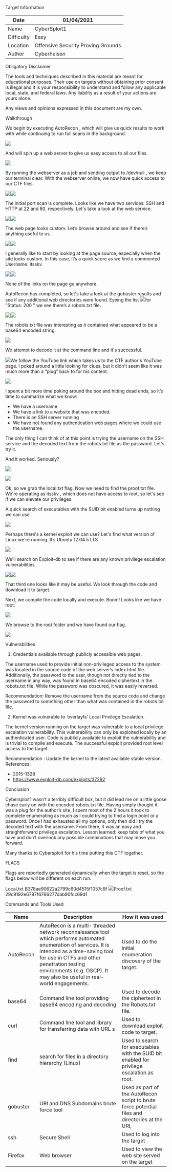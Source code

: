 ﻿Target Information 



|Date |01/04/2021 |
| - | - |
|Name |CyberSploit1 |
|Difficulty |Easy |
|Location |Offensive Security Proving Grounds |
|Author |Cyberheisen |
Obligatory Disclaimer 

The tools and techniques described in this material are meant for educational purposes.  Their use on targets without obtaining prior consent is illegal and it is your responsibility to understand and follow any applicable local, state, and federal laws.  Any liability as a result of your actions are yours alone. 

Any views and opinions expressed in this document are my own. 

Walkthrough 

We begin by executing AutoRecon , which will give us quick results to work with while continuing to run full scans in the background. 

![](CyberSploit1.001.png)

And will spin up a web server to give us easy access to all our files. 

![](CyberSploit1.002.png)

By running the webserver as a job and sending output to  /dev/null , we keep our terminal clear. With the webserver online, we now have quick access to our CTF files. 

![](CyberSploit1.003.png)![](CyberSploit1.004.png)

The initial port scan is complete.  Looks like we have two services: SSH and HTTP at 22 and 80, respectively.  Let's take a look at the web service. 

![](CyberSploit1.005.png)![](CyberSploit1.006.png)

The web page looks custom.  Let’s browse around and see if there’s anything useful to us. 

![](CyberSploit1.007.png)![](CyberSploit1.008.png)

I generally like to start by looking at the page source, especially when the site looks custom.  In this case, it’s a quick score as we find a commented Username: itsskv 

![](CyberSploit1.009.png)![](CyberSploit1.010.png)

None of the links on the page go anywhere. 

AutoRecon  has completed, so let's take a look at the  gobuster results and see if any additional web directories were found.  Eyeing the list ![](CyberSploit1.011.png)for "Status: 200 " we see there’s a robots.txt file. 

![](CyberSploit1.012.png)![](CyberSploit1.013.png)

The robots.txt file was interesting as it contained what appeared to be a  base64 encoded string. 

![](CyberSploit1.014.png)

We attempt to decode it at the command line and it's successful. 

![](CyberSploit1.015.png)We follow the YouTube link which takes us to the CTF author's YouTube page.  I poked around a little looking for clues, but it didn't seem like it was much more than a “plug” back to for his content. 

![](CyberSploit1.016.png)

I spent a bit more time poking around the box and hitting dead ends, so it’s time to summarize what we know: 

- We have a username 
- We have a link to a website that was encoded. 
- There is an SSH server running 
- We have not found any authentication web pages where we could use the username. 

The only thing I can think of at this point is trying the username on the SSH service and the decoded text from the robots.txt file as the password.  Let's try it. 

And it worked.  Seriously? 

![](CyberSploit1.017.png)

![](CyberSploit1.018.png)

Ok, so we grab the local.txt flag.  Now we need to find the proof.txt file.  We're operating as  itsskv , which does not have access to root, so let's see if we can elevate our privileges. 

A quick search of executables with the SUID bit enabled turns up nothing we can use. 

![](CyberSploit1.019.png)

Perhaps there's a kernel exploit we can use?  Let's find what version of Linux we're running.  It’s Ubuntu 12.04.5 LTS 

![](CyberSploit1.020.png)

We'll search on Exploit-db to see if there are any known privilege escalation vulnerabilities. 

![](CyberSploit1.021.png)![](CyberSploit1.022.png)

That third one looks like it may be useful.  We look through the code and download it to target. 

Next, we compile the code locally and execute. Boom!  Looks like we have root. 

![](CyberSploit1.023.png)

We browse to the root folder and we have found our flag. 

![](CyberSploit1.024.png)

Vulnerabilities 

1. Credentials available through publicly accessible web pages. 

The username used to provide initial non-privileged access to the system was located in the source code of the web server’s index.html file.  Additionally, the password to the user, though not directly tied to the username in any way, was found in base64 encoded ciphertext in the robots.txt file.  While the password was obscured, it was easily reversed. 

Recommendation:  Remove the username from the source code and change the password to something other than what was contained in the robots.txt file. 

2. Kernel was vulnerable to ‘overlayfs’ Local Privilege Escalation. 

The kernel version running on the target was vulnerable to a local privilege escalation vulnerability.  This vulnerability can only be exploited locally by an authenticated user.  Code is publicly available to exploit the vulnerability and is trivial to compile and execute.  The successful exploit provided root level access to the target. 

Recommendation : Update the kernel to the latest available stable version. References: 

- 2015-1328 
- https://www.exploit-db.com/exploits/37292 

Conclusion 

Cybersploit1 wasn’t a terribly difficult box, but it did lead me on a little goose chase early on with the encoded robots.txt file.  Having simply thought it was a plug for the author’s site, I spent most of the 2 hours it took to complete enumerating as much as I could trying to find a login point or a password.  Once I had exhausted all my options, only then did I try the decoded text with the username.   From there, it was an easy and straightforward privilege escalation.   Lesson learned: keep tabs of what you have and don’t overlook any possible combinations that may move you forward. 

Many thanks to Cybersploit for his time putting this CTF together. 

FLAGS 

Flags are reportedly generated dynamically when the target is reset, so the flags below will be different on each run. 

Local.txt  B378ae90622a2799c60d4515f1057c9f ![](CyberSploit1.025.png)Proof.txt  29c9192e6787f6766277dab90fcc69d1 

Commands and Tools Used 



|Name |Description |How it was used |
| - | - | - |
|AutoRecon |AutoRecon is a multi- threaded network reconnaissance tool which performs automated enumeration of services. It is intended as a time-saving tool for use in CTFs and other penetration testing environments (e.g. OSCP). It may also be useful in real- world engagements. |Used to do the initial enumeration discovery of the target. |
|base64 |Command line tool providing base64 encoding and decoding |Used to decode the ciphertext in the Robots.txt file. |
|curl |Command line tool and library for transferring data with URL s|Used to download exploit code to target. |
|find |search for files in a directory hierarchy (Linux) |Used to search for executables with the SUID bit enabled for privilege escalation as root. |
|gobuster |URI and DNS Subdomains brute force tool |Used as part of the AutoRecon script to brute force potential files and directories at the URI, |
|ssh |Secure Shell |Used to log into the target |
|Firefox |Web browser |Used to view the web site served on the target |

